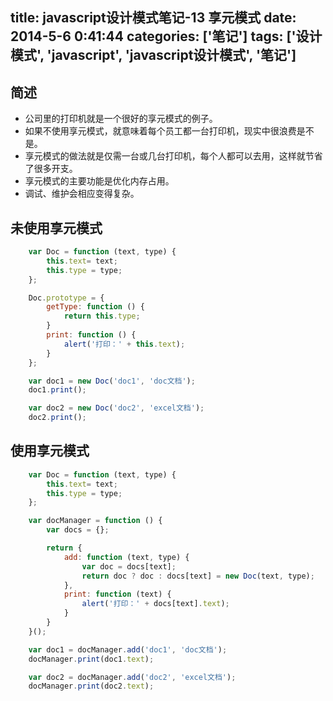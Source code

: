 title: javascript设计模式笔记-13 享元模式
date: 2014-5-6 0:41:44
categories: ['笔记']
tags: ['设计模式', 'javascript', 'javascript设计模式', '笔记']
---

## 简述
* 公司里的打印机就是一个很好的享元模式的例子。
* 如果不使用享元模式，就意味着每个员工都一台打印机，现实中很浪费是不是。
* 享元模式的做法就是仅需一台或几台打印机，每个人都可以去用，这样就节省了很多开支。
* 享元模式的主要功能是优化内存占用。
* 调试、维护会相应变得复杂。

<!-- more -->

## 未使用享元模式
```javascript
    var Doc = function (text, type) {
        this.text= text;
        this.type = type;
    };

    Doc.prototype = {
        getType: function () {
            return this.type;
        }
        print: function () {
            alert('打印：' + this.text);
        }
    };

    var doc1 = new Doc('doc1', 'doc文档');
    doc1.print();

    var doc2 = new Doc('doc2', 'excel文档');
    doc2.print();
```

## 使用享元模式
```javascript
    var Doc = function (text, type) {
        this.text= text;
        this.type = type;
    };

    var docManager = function () {
        var docs = {};

        return {
            add: function (text, type) {
                var doc = docs[text];
                return doc ? doc : docs[text] = new Doc(text, type);
            },
            print: function (text) {
                alert('打印：' + docs[text].text);
            }
        }
    }();

    var doc1 = docManager.add('doc1', 'doc文档');
    docManager.print(doc1.text);

    var doc2 = docManager.add('doc2', 'excel文档');
    docManager.print(doc2.text);
```